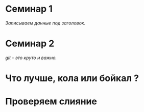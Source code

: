# Семинар 1
*Записываем данные под заголовок.*
# Семинар 2
*git - это круто и важно.*
# Что лучше, кола или бойкал ?



# Проверяем слияние
